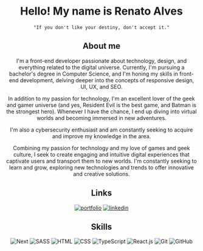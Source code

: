 <div align=center>
  
  
# Hello! My name is Renato Alves 

`"If you don't like your destiny, don't accept it."`

## About me
I'm a front-end developer passionate about technology, design, and everything related to the digital universe. Currently, I'm pursuing a bachelor's degree in Computer Science, and I'm honing my skills in front-end development, delving deeper into the concepts of responsive design, UI, UX, and SEO.

In addition to my passion for technology, I'm an excellent lover of the geek and gamer universe (and yes, Resident Evil is the best game, and Batman is the strongest hero). Whenever I have the chance, I end up diving into virtual worlds and becoming immersed in new adventures.

I'm also a cybersecurity enthusiast and am constantly seeking to acquire and improve my knowledge in the area.

Combining my passion for technology and my love of games and geek culture, I seek to create engaging and intuitive digital experiences that captivate users and transport them to new worlds. I'm constantly seeking to learn and grow, exploring new technologies and trends to offer innovative and creative solutions.
## Links
[![portfolio](https://img.shields.io/badge/my_portfolio-000?style=for-the-badge&logo=Awesome-Lists&logoColor=white)](https://renatoalves.site/)
[![linkedin](https://img.shields.io/badge/linkedin-0A66C2?style=for-the-badge&logo=linkedin&logoColor=white)](https://linkedin.com/in/renatosalves)


## Skills
![Next](https://skillicons.dev/icons?i=next "Next")
![SASS](https://skillicons.dev/icons?i=sass "SASS")
![HTML](https://skillicons.dev/icons?i=html "HTML")
![CSS](https://skillicons.dev/icons?i=css "CSS")
![TypeScript](https://skillicons.dev/icons?i=ts "TypeScript")
![React.js](https://skillicons.dev/icons?i=react "React.js")
![Git](https://skillicons.dev/icons?i=git "Git")
![GitHub](https://skillicons.dev/icons?i=github "GitHub")
  
</div>
